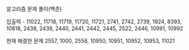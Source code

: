 알고리즘 문제 풀이(백준)

입출력 - 
 11022, 11718, 11719, 11720, 11721, 2741, 
2742, 2739, 1924, 8393, 10818, 2438, 2439, 2440, 
2441, 2442, 2445, 2522, 2446, 10991, 10992

현재 해결한 문제 2557, 1000, 2558, 10950, 10951, 10952, 10953, 11021